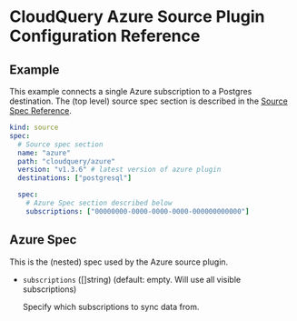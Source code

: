 # CloudQuery Azure Source Plugin Configuration Reference

## Example

This example connects a single Azure subscription to a Postgres destination. The (top level) source spec section is described in the [Source Spec Reference](https://www.cloudquery.io/docs/reference/source-spec).

```yml
kind: source
spec:
  # Source spec section
  name: "azure"
  path: "cloudquery/azure"
  version: "v1.3.6" # latest version of azure plugin
  destinations: ["postgresql"]

  spec:
    # Azure Spec section described below
    subscriptions: ["00000000-0000-0000-0000-000000000000"]
```

## Azure Spec

This is the (nested) spec used by the Azure source plugin.

- `subscriptions` ([]string) (default: empty. Will use all visible subscriptions)

  Specify which subscriptions to sync data from.

